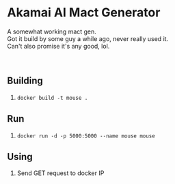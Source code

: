 # Akamai AI Mact Generator

A somewhat working mact gen.<br/>
Got it build by some guy a while ago, never really used it.<br/>
Can't also promise it's any good, lol.

&nbsp;

## Building

1. `docker build -t mouse .`

## Run
1. `docker run -d -p 5000:5000 --name mouse mouse`

## Using
1. Send GET request to docker IP